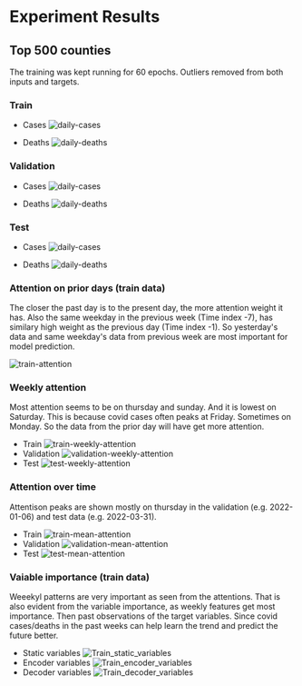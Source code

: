 # Experiment Results

## Top 500 counties

The training was kept running for 60 epochs. Outliers removed from both inputs and targets.

### Train

* Cases
![daily-cases](/TFT-pytorch/results/top_500_target_cleaned_unscaled/figures/Summed_plot_Cases_Train_avg.jpg)

* Deaths
![daily-deaths](/TFT-pytorch/results/top_500_target_cleaned_unscaled/figures/Summed_plot_Deaths_Train_avg.jpg)

### Validation

* Cases
![daily-cases](/TFT-pytorch/results/top_500_target_cleaned_unscaled/figures/Summed_plot_Cases_Validation_avg.jpg)

* Deaths
![daily-deaths](/TFT-pytorch/results/top_500_target_cleaned_unscaled/figures/Summed_plot_Deaths_Validation_avg.jpg)

### Test

* Cases
![daily-cases](/TFT-pytorch/results/top_500_target_cleaned_unscaled/figures/Summed_plot_Cases_Test_avg.jpg)

* Deaths
![daily-deaths](/TFT-pytorch/results/top_500_target_cleaned_unscaled/figures/Summed_plot_Deaths_Test_avg.jpg)

### Attention on prior days (train data)

The closer the past day is to the present day, the more attention weight it has. Also the same weekday in the previous week (Time index -7), has similary high weight as the previous day (Time index -1). So yesterday's data and same weekday's data from previous week are most important for model prediction.

![train-attention](/TFT-pytorch/results/top_500_target_cleaned_unscaled/figures/Train_attention.jpg)

### Weekly attention

Most attention seems to be on thursday and sunday. And it is lowest on Saturday. This is because covid cases often peaks at Friday. Sometimes on Monday. So the data from the prior day will have get more attention.

* Train ![train-weekly-attention](/TFT-pytorch/results/top_500_target_cleaned_unscaled/figures/Train_weekly_attention.jpg)
* Validation ![validation-weekly-attention](/TFT-pytorch/results/top_500_target_cleaned_unscaled/figures/Validation_weekly_attention.jpg)
* Test ![test-weekly-attention](/TFT-pytorch/results/top_500_target_cleaned_unscaled/figures/Test_weekly_attention.jpg)

### Attention over time

Attentison peaks are shown mostly on thursday in the validation (e.g. 2022-01-06) and test data (e.g. 2022-03-31).

* Train ![train-mean-attention](/TFT-pytorch/results/top_500_target_cleaned_unscaled/figures/Train_mean_attention.jpg)
* Validation ![validation-mean-attention](/TFT-pytorch/results/top_500_target_cleaned_unscaled/figures/Validation_mean_attention.jpg)
* Test ![test-mean-attention](/TFT-pytorch/results/top_500_target_cleaned_unscaled/figures/Test_mean_attention.jpg)

### Vaiable importance (train data)

Weeekyl patterns are very important as seen from the attentions. That is also evident from the variable importance, as weekly features get most importance. Then past observations of the target variables. Since covid cases/deaths in the past weeks can help learn the trend and predict the future better.

* Static variables ![Train_static_variables](/TFT-pytorch/results/top_500_target_cleaned_unscaled/figures/Train_static_variables.jpg)
* Encoder variables ![Train_encoder_variables](/TFT-pytorch/results/top_500_target_cleaned_unscaled/figures/Train_encoder_variables.jpg)
* Decoder variables ![Train_decoder_variables](/TFT-pytorch/results/top_500_target_cleaned_unscaled/figures/Train_decoder_variables.jpg)
